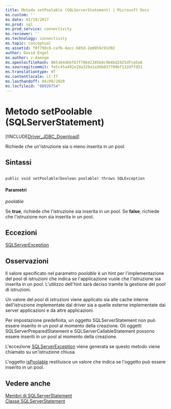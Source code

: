 ```yaml
---
title: Metodo setPoolable (SQLServerStatement) | Microsoft Docs
ms.custom: ''
ms.date: 01/19/2017
ms.prod: sql
ms.prod_service: connectivity
ms.reviewer: ''
ms.technology: connectivity
ms.topic: conceptual
ms.assetid: f0f798c8-cafb-4acc-b85d-2e0059c91d92
author: David-Engel
ms.author: v-daenge
ms.openlocfilehash: 8651644bbf67f70642385b8c9b4bd2925dfce5a6
ms.sourcegitcommit: fe5c45a492e19a320a1a36b037704bf132dffd51
ms.translationtype: HT
ms.contentlocale: it-IT
ms.lasthandoff: 04/08/2020
ms.locfileid: "80920754"
---
```

# <a name="setpoolable-method-sqlserverstatement"></a>Metodo setPoolable (SQLServerStatement)
[!INCLUDE[Driver_JDBC_Download](../../../includes/driver_jdbc_download.md)]

  Richiede che un'istruzione sia o meno inserita in un pool.  
  
## <a name="syntax"></a>Sintassi  
  
```  
  
public void setPoolable(boolean poolable) throws SQLException  
```  
  
#### <a name="parameters"></a>Parametri  
 *poolable*  
  
 Se **true**, richiede che l'istruzione sia inserita in un pool. Se **false**, richiede che l'istruzione non sia inserita in un pool.  
  
## <a name="exceptions"></a>Eccezioni  
 [SQLServerException](../../../connect/jdbc/reference/sqlserverexception-class.md)  
  
## <a name="remarks"></a>Osservazioni  
 Il valore specificato nel parametro *poolable* è un hint per l'implementazione del pool di istruzioni che indica se l'applicazione vuole che l'istruzione sia inserita in un pool. L'utilizzo dell'hint sarà deciso tramite la gestione del pool di istruzioni.  
  
 Un valore del pool di istruzioni viene applicato sia alle cache interne dell'istruzione implementate dal driver sia a quelle esterne implementate dai server applicazioni e da altre applicazioni.  
  
 Per impostazione predefinita, un oggetto SQLServerStatement non può essere inserito in un pool al momento della creazione. Gli oggetti SQLServerPreparedStatement e SQLServerCallableStatement possono essere inseriti in un pool al momento della creazione.  
  
 L'eccezione [SQLServerException](../../../connect/jdbc/reference/sqlserverexception-class.md) viene generata se questo metodo viene chiamato su un'istruzione chiusa.  
  
 L'oggetto [isPoolable](../../../connect/jdbc/reference/ispoolable-method-sqlserverstatement.md) restituisce un valore che indica se l'oggetto può essere inserito in un pool.  
  
## <a name="see-also"></a>Vedere anche  
 [Membri di SQLServerStatement](../../../connect/jdbc/reference/sqlserverstatement-members.md)   
 [Classe SQLServerStatement](../../../connect/jdbc/reference/sqlserverstatement-class.md)  
  
  
